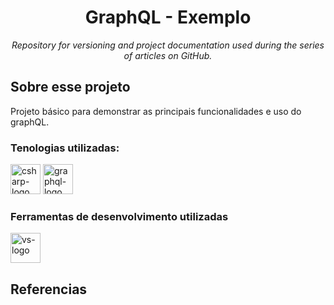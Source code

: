 <h1 align="center">GraphQL - Exemplo</h1>
<p align="center"><i>Repository for versioning and project documentation used during the series of articles on GitHub.</i></p>

##  Sobre esse projeto
Projeto básico para demonstrar as principais funcionalidades e uso do graphQL.

### Tenologias utilizadas:
<p display="inline-block">
  <img width="48" src="https://www.freeiconspng.com/uploads/c-logo-icon-18.png" alt="csharp-logo"/>
  <img width="48" src="https://pics.freeicons.io/uploads/icons/png/21299071571548141943-512.png" alt="graphql-logo"/>
</p>

### Ferramentas de desenvolvimento utilizadas

<p display="inline-block">
  <img width="48" src="https://static.wikia.nocookie.net/logopedia/images/e/ec/Microsoft_Visual_Studio_2022.svg" alt="vs-logo"/>  
</p>

## Referencias
